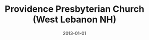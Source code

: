 ---
date: &id001 2013-01-01
end_date: null
location:
  address: 99 Maple Street
  city: West Lebanon
  state: NH
minister:
- end: null
  name: Timothy G. Herndon
  start: 2013-01-01
  type: Pastor
ministers:
- Timothy G. Herndon
name: Providence Presbyterian Church
names:
- end: null
  name: Providence Presbyterian Church
  start: null
origination_date: *id001
raw_data: 'West Lebanon

  Providence Presbyterian Church

  99 Maple Street

  Org. Pastor: Timothy G. Herndon, 2013-

  '
received_from: null
states:
- NH
status:
  active: true
  end_date: null
  reason: null
  received_from: null
  withdrawal_to: null
title: Providence Presbyterian Church (West Lebanon NH)
year_established:
- 2013

---